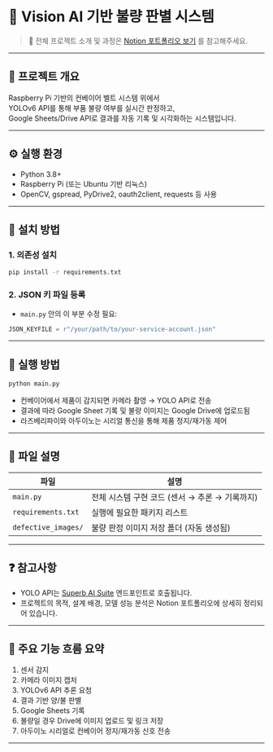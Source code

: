 # 🧠 Vision AI 기반 불량 판별 시스템

> 📄 전체 프로젝트 소개 및 과정은 [Notion 포트폴리오 보기](https://www.notion.so/Raspberry-Pi-YOLOv6-1cd9c55c6631801ab169ebca41582d07) 를 참고해주세요.

---

## 📂 프로젝트 개요

Raspberry Pi 기반의 컨베이어 벨트 시스템 위에서  
YOLOv6 API를 통해 부품 불량 여부를 실시간 판정하고,  
Google Sheets/Drive API로 결과를 자동 기록 및 시각화하는 시스템입니다.

---

## ⚙️ 실행 환경

- Python 3.8+
- Raspberry Pi (또는 Ubuntu 기반 리눅스)
- OpenCV, gspread, PyDrive2, oauth2client, requests 등 사용

---

## 🔧 설치 방법

### 1. 의존성 설치
```bash
pip install -r requirements.txt
```

### 2. JSON 키 파일 등록
- `main.py` 안의 이 부분 수정 필요:
```python
JSON_KEYFILE = r"/your/path/to/your-service-account.json"
```

---

## 🚀 실행 방법

```bash
python main.py
```

- 컨베이어에서 제품이 감지되면 카메라 촬영 → YOLO API로 전송  
- 결과에 따라 Google Sheet 기록 및 불량 이미지는 Google Drive에 업로드됨  
- 라즈베리파이와 아두이노는 시리얼 통신을 통해 제품 정지/재가동 제어

---

## 🧾 파일 설명

| 파일 | 설명 |
|------|------|
| `main.py` | 전체 시스템 구현 코드 (센서 → 추론 → 기록까지) |
| `requirements.txt` | 실행에 필요한 패키지 리스트 |
| `defective_images/` | 불량 판정 이미지 저장 폴더 (자동 생성됨) |

---

## ❓ 참고사항

- YOLO API는 [Superb AI Suite](https://superb-ai.com) 엔드포인트로 호출됩니다.  
- 프로젝트의 목적, 설계 배경, 모델 성능 분석은 Notion 포트폴리오에 상세히 정리되어 있습니다.

---

## 🧠 주요 기능 흐름 요약

1. 센서 감지  
2. 카메라 이미지 캡처  
3. YOLOv6 API 추론 요청  
4. 결과 기반 양/불 판별  
5. Google Sheets 기록  
6. 불량일 경우 Drive에 이미지 업로드 및 링크 저장  
7. 아두이노 시리얼로 컨베이어 정지/재가동 신호 전송

---

